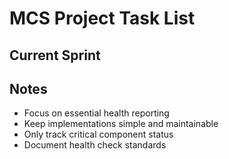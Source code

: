 # MCS Project Task List

## Current Sprint

## Notes

- Focus on essential health reporting
- Keep implementations simple and maintainable
- Only track critical component status
- Document health check standards
